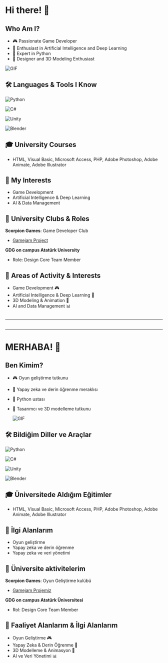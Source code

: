 # Hi there! 👋

## Who Am I?
- 🎮 Passionate Game Developer
- 🤖 Enthusiast in Artificial Intelligence and Deep Learning
- 🐍 Expert in Python
- 🎨 Designer and 3D Modeling Enthusiast

![GIF](https://media.giphy.com/media/your_gif_link_here.gif)


## 🛠 Languages & Tools I Know
![Python](https://img.shields.io/badge/Code-Python-blue)

![C#](https://img.shields.io/badge/Code-C%23-purple)

![Unity](https://img.shields.io/badge/Game%20Engine-Unity-ff69b4)

![Blender](https://img.shields.io/badge/3D-Blender-orange)


## 🎓 University Courses
- HTML, Visual Basic, Microsoft Access, PHP, Adobe Photoshop, Adobe Animate, Adobe Illustrator


## 🌱 My Interests
- Game Development
- Artificial Intelligence & Deep Learning
- AI & Data Management


## 👥 University Clubs & Roles
**Scorpion Games**: Game Developer Club
- [Gamejam Project](https://github.com/Ahmet099/TED_Gamejam)

**GDG on campus Atatürk University**
- Role: Design Core Team Member


## 🌟 Areas of Activity & Interests
- Game Development 🎮
- Artificial Intelligence & Deep Learning 🤖
- 3D Modeling & Animation 🎨
- AI and Data Management 📊
##
** **
##
** **
##
# MERHABA! 👋

## Ben Kimim?
- 🎮 Oyun geliştirme tutkunu
- 🤖 Yapay zeka ve derin öğrenme meraklısı
- 🐍 Python ustası
- 🎨 Tasarımcı ve 3D modelleme tutkunu

  ![GIF](https://media.giphy.com/media/your_gif_link_here.gif)

## 🛠 Bildiğim Diller ve Araçlar
![Python](https://img.shields.io/badge/Code-Python-blue)

![C#](https://img.shields.io/badge/Code-C%23-purple)

![Unity](https://img.shields.io/badge/Game%20Engine-Unity-ff69b4)

![Blender](https://img.shields.io/badge/3D-Blender-orange)

## 🎓 Üniversitede Aldığım Eğitimler
- HTML, Visual Basic, Microsoft Access, PHP, Adobe Photoshop, Adobe Animate, Adobe Illustrator

## 🌱 İlgi Alanlarım
- Oyun geliştirme
- Yapay zeka ve derin öğrenme
- Yapay zeka ve veri yönetimi

## 👥 Üniversite aktivitelerim

**Scorpion Games**: Oyun Geliştirme kulübü
- [Gamejam Projemiz](https://github.com/Ahmet099/TED_Gamejam)

  
**GDG on campus Atatürk Üniversitesi**
- Rol: Design Core Team Member


## 🌟 Faaliyet Alanlarım & İlgi Alanlarım
- Oyun Geliştirme 🎮
- Yapay Zeka & Derin Öğrenme 🤖
- 3D Modelleme & Animasyon 🎨
- AI ve Veri Yönetimi 📊
